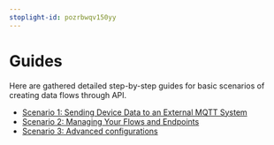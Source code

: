 ```yaml
---
stoplight-id: pozrbwqv150yy
---
```


# Guides

Here are gathered detailed step-by-step guides for basic scenarios of creating data flows through API.

* [Scenario 1: Sending Device Data to an External MQTT System](scenario1.md)
* [Scenario 2: Managing Your Flows and Endpoints](scenario2.md)
* [Scenario 3: Advanced configurations](advanced-configurations.md)
